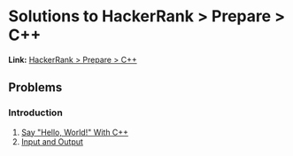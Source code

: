 # Solutions to HackerRank > Prepare > C++

**Link:** [HackerRank > Prepare > C++](https://www.hackerrank.com/domains/cpp?badge_type=cpp)

## Problems

### Introduction  

1. [Say "Hello, World!" With C++](https://www.hackerrank.com/challenges/cpp-hello-world/problem?isFullScreen=true)  
2. [Input and Output](https://www.hackerrank.com/challenges/cpp-input-and-output/problem?isFullScreen=true)  

